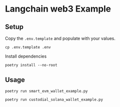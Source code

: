 # Langchain web3 Example

## Setup

Copy the `.env.template` and populate with your values.

```
cp .env.template .env
```

Install dependencies

```
poetry install --no-root
```

## Usage

```
poetry run smart_evm_wallet_example.py
```

```
poetry run custodial_solana_wallet_example.py
```
